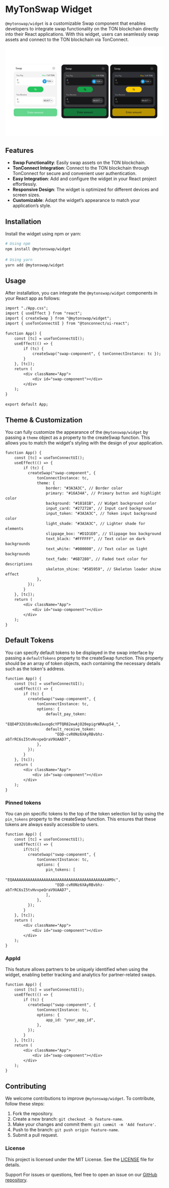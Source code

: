 # MyTonSwap Widget

`@mytonswap/widget` is a customizable Swap component that enables developers to integrate swap functionality on the TON blockchain directly into their React applications. With this widget, users can seamlessly swap assets and connect to the TON blockchain via TonConnect.


![Preview](./assets/image.png)

## Features

- **Swap Functionality**: Easily swap assets on the TON blockchain.
- **TonConnect Integration**: Connect to the TON blockchain through TonConnect for secure and convenient user authentication.
- **Easy Integration**: Add and configure the widget in your React project effortlessly.
- **Responsive Design**: The widget is optimized for different devices and screen sizes.
- **Customizable**: Adapt the widget’s appearance to match your application’s style.

## Installation

Install the widget using npm or yarn:

```bash
# Using npm
npm install @mytonswap/widget

# Using yarn
yarn add @mytonswap/widget
```
## Usage

After installation, you can integrate the `@mytonswap/widget` components in your React app as follows:

```tsx
import "./App.css";
import { useEffect } from "react";
import { createSwap } from "@mytonswap/widget";
import { useTonConnectUI } from "@tonconnect/ui-react";

function App() {
    const [tc] = useTonConnectUI();
    useEffect(() => {
        if (tc) {
            createSwap("swap-component", { tonConnectInstance: tc });
        }
    }, [tc]);
    return (
        <div className="App">
            <div id="swap-component"></div>
        </div>
    );
}

export default App;

```

## Theme & Customization
You can fully customize the appearance of the `@mytonswap/widget` by passing a `theme` object as a property to the createSwap function. This allows you to match the widget's styling with the design of your application.
```tsx
function App() {
    const [tc] = useTonConnectUI();
    useEffect(() => {
        if (tc) {
          createSwap("swap-component", {
              tonConnectInstance: tc,
              theme: {
                  border: "#3A3A3C", // Border color
                  primary: "#16A34A", // Primary button and highlight color
                  background: "#18181B", // Widget background color
                  input_card: "#27272A", // Input card background
                  input_token: "#3A3A3C", // Token input background color
                  light_shade: "#3A3A3C", // Lighter shade for elements
                  slippage_box: "#D1D1E0", // Slippage box background
                  text_black: "#FFFFFF", // Text color on dark backgrounds
                  text_white: "#000000", // Text color on light backgrounds
                  text_fade: "#6B7280", // Faded text color for descriptions
                  skeleton_shine: "#585959", // Skeleton loader shine effect
              },
          });
        }
    }, [tc]);
    return (
        <div className="App">
            <div id="swap-component"></div>
        </div>
    );
}
```
## Default Tokens
You can specify default tokens to be displayed in the swap interface by passing a `defaultTokens` property to the createSwap function. This property should be an array of token objects, each containing the necessary details such as the token's address.
```tsx
function App() {
    const [tc] = useTonConnectUI();
    useEffect(() => {
        if (tc) { 
          createSwap("swap-component", {
              tonConnectInstance: tc,
              options: {
                  default_pay_token:
                      "EQD4P32U10snNoIavoq6cYPTQR82ewAjO20epigrWRAup54_",
                  default_receive_token:
                      "EQD-cvR0Nz6XAyRBvbhz-abTrRC6sI5tvHvvpeQraV9UAAD7",
              },
          });
        }
    }, [tc]);
    return (
        <div className="App">
            <div id="swap-component"></div>
        </div>
    );
}
```
### Pinned tokens
You can pin specific tokens to the top of the token selection list by using the `pin_tokens` property to the createSwap function. This ensures that these tokens are always easily accessible to users.
```tsx
function App() {
    const [tc] = useTonConnectUI();
    useEffect(() => {
        if(tc){
          createSwap("swap-component", {
              tonConnectInstance: tc,
              options: {
                  pin_tokens: [
                      "EQAAAAAAAAAAAAAAAAAAAAAAAAAAAAAAAAAAAAAAAAAAAM9c",
                      "EQD-cvR0Nz6XAyRBvbhz-abTrRC6sI5tvHvvpeQraV9UAAD7",
                  ],
              },
          });
        }
    }, [tc]);
    return (
        <div className="App">
            <div id="swap-component"></div>
        </div>
    );
}
```

### AppId
This feature allows partners to be uniquely identified when using the widget, enabling better tracking and analytics for partner-related swaps.

```tsx
function App() {
    const [tc] = useTonConnectUI();
    useEffect(() => {
        if (tc) {
          createSwap("swap-component", {
              tonConnectInstance: tc,
              options: {
                  app_id: "your_app_id",
              },
          });
        }
    }, [tc]);
    return (
        <div className="App">
            <div id="swap-component"></div>
        </div>
    );
}
```


## Contributing

We welcome contributions to improve `@mytonswap/widget`. To contribute, follow these steps:

1. Fork the repository.
2. Create a new branch: `git checkout -b feature-name`.
3. Make your changes and commit them: `git commit -m 'Add feature'`.
4. Push to the branch: `git push origin feature-name`.
5. Submit a pull request.

### License
This project is licensed under the MIT License. See the [LICENSE](LICENSE) file for details.

Support
For issues or questions, feel free to open an issue on our [GitHub repository](https://github.com/mytonswap/widget/issues).